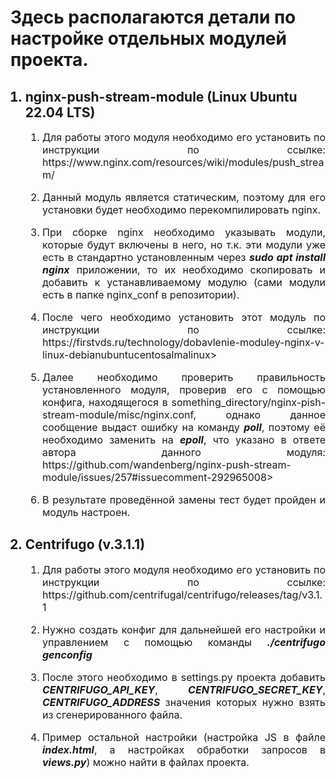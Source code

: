 <h1>Здесь располагаются детали по настройке отдельных модулей проекта.</h1>
<ol>
<h2><li>nginx-push-stream-module (Linux Ubuntu 22.04 LTS)</li></h2>
<div style="text-align: justify;">
<ol style="font-size: 16px">
    <li><p>Для работы этого модуля необходимо его установить по инструкции по ссылке: <a>https://www.nginx.com/resources/wiki/modules/push_stream/</a></p></p>
    <li><p>Данный модуль является статическим, поэтому для его установки будет необходимо перекомпилировать nginx.</p></li>
    <li><p>При сборке nginx необходимо указывать модули, которые будут включены в него, но т.к. эти модули уже есть в стандартно установленным через <b><i>sudo apt install nginx</i></b> приложении, то их необходимо скопировать и добавить к устанавливаемому модулю (сами модули есть в папке nginx_conf в репозитории).</p></li>
    <li><p>После чего необходимо установить этот модуль по инструкции по ссылке: <a>https://firstvds.ru/technology/dobavlenie-moduley-nginx-v-linux-debianubuntucentosalmalinux></a></p></li>
    <li><p>Далее необходимо проверить правильность установленного модуля, проверив его с помощью конфига, находящегося в something_directory/nginx-pish-stream-module/misc/nginx.conf, однако данное сообщение выдаст ошибку на команду <b><i>poll</i></b>, поэтому её необходимо заменить на <b><i>epoll</i></b>, что указано в ответе автора данного модуля: <a>https://github.com/wandenberg/nginx-push-stream-module/issues/257#issuecomment-292965008></a></p></li>
    <li><p>В результате проведённой замены тест будет пройден и модуль настроен.</p></li>
</ol>
</div>
<h2><li>Centrifugo (v.3.1.1)</li></h2>
<div style="text-align: justify;">
<ol style="font-size: 16px">
    <li><p>Для работы этого модуля необходимо его установить по инструкции по ссылке: <a>https://github.com/centrifugal/centrifugo/releases/tag/v3.1.1</a></p></li>
    <li><p>Нужно создать конфиг для дальнейшей его настройки и управлением с помощью команды <i><b>./centrifugo genconfig</i></b></p></li>
    <li><p>После этого необходимо в settings.py проекта добавить <i><b>CENTRIFUGO_API_KEY</i></b>, <i><b>CENTRIFUGO_SECRET_KEY</i></b>, <i><b>CENTRIFUGO_ADDRESS</i></b> значения которых нужно взять из сгенерированного файла.</p></li>
    <li><p>Пример остальной настройки (настройка JS в файле <i><b>index.html</i></b>, а настройках обработки запросов в <i><b>views.py</i></b>) можно найти в файлах проекта.</p></li>
</ol>
</div>
</ol>